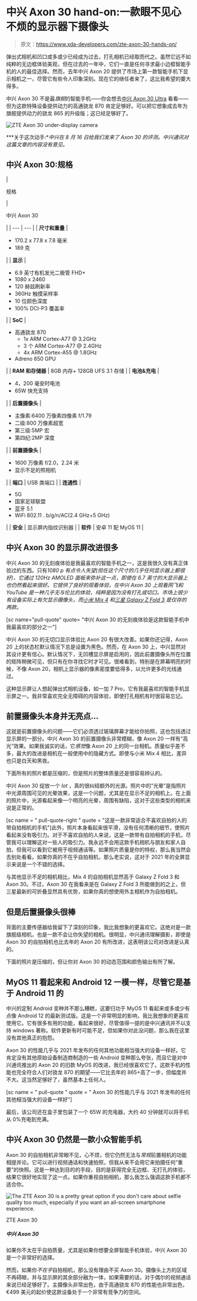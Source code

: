 # 中兴 Axon 30 hand-on:一款眼不见心不烦的显示器下摄像头

> 原文：<https://www.xda-developers.com/zte-axon-30-hands-on/>

弹出式相机和凹口或多或少已经成为过去，打孔相机已经取而代之。虽然它远不如纯粹的无边框体验美观，但在过去的一年中，它们一直是任何寻求最小边框智能手机的人的最佳选择。然而，去年中兴 Axon 20 提供了市场上第一款智能手机下显示相机之一，尽管它有些令人印象深刻。现在它的继任者来了，这比我希望的要大得多。

中兴 Axon 30 不是最*旗舰*的智能手机——你会想去[中兴 Axon 30 Ultra](https://www.xda-developers.com/zte-axon-30-ultra-hands-on/) 看看——但为这款特殊设备提供动力的高通骁龙 870 肯定足够好。可以把它想象成去年为旗舰提供动力的骁龙 865 的升级版；这已经足够好了。

![ZTE Axon 30 under-display camera](img/999f5c25129da1b29733080fcc27623f.png)

***关于这次动手:**中兴在 8 月 16 日给我们发来了 Axon 30 的评测。中兴通讯对这篇文章的内容没有意见。*

## 中兴 Axon 30:规格

| 

规格

 | 

中兴 Axon 30

 |
| --- | --- |
| **尺寸和重量** | 

*   170.2 x 77.8 x 7.8 毫米
*   189 克

 |
| **显示** | 

*   6.9 英寸有机发光二极管 FHD+
*   1080 x 2460
*   120 赫兹刷新率
*   360Hz 触摸采样率
*   10 位颜色深度
*   100% DCI-P3 覆盖率

 |
| **SoC** | 

*   高通骁龙 870
    *   1x ARM Cortex-A77 @ 3.2GHz
    *   3 个 ARM Cortex-A77 @ 2.4GHz
    *   4x ARM Cortex-A55 @ 1.8GHz
*   Adreno 650 GPU

 |
| **RAM 和存储器** | 8GB 内存+ 128GB UFS 3.1 存储 |
| **电池&充电** | 

*   4，200 毫安时电池
*   65W 快充支持

 |
| **后置摄像头** | 

*   主像素:6400 万像素四像素 f/1.79
*   二级:800 万像素超宽
*   第三级:5MP 宏
*   第四纪:2MP 深度

 |
| **前置摄像头** | 

*   1600 万像素 f/2.0，2.24 米
*   显示不足的照相机

 |
| **端口** | USB 类端口 |
| **连通性** | 

*   5G
*   国家足球联盟
*   蓝牙 5.1
*   WiFi 802.11 . b/g/n/AC(2.4 GHz+5 GHz)

 |
| **安全** | 显示屏内指纹识别器 |
| **软件** | 安卓 11 配 MyOS 11 |

## 中兴 Axon 30 的显示屏改进很多

中兴 Axon 30 的无刻痕体验是我最喜欢的智能手机之一，这是我很久没有真正体验过的东西。只有*1080 p 有点令人失望(但在这个尺寸的几乎任何显示器上都很好)，它通过 120Hz AMOLED 面板来弥补这一点，即使在 6.7 英寸的大显示器上也仍然看起来很好。它提供了良好的观看体验，在中兴 Axon 30 上观看网飞和 YouTube 是一种几乎无与伦比的体验，纯粹是因为没有打孔或切口。市场上很少有设备实际上有欠显示摄像头，而[小米 Mix 4](https://www.xda-developers.com/xiaomi-mix-4-hands-on/) 和[三星 Galaxy Z Fold 3](https://www.xda-developers.com/samsung-galaxy-z-fold-3/) 是仅存的两款。*

[sc name="pull-quote" quote= "中兴 Axon 30 的无刻痕体验是这款智能手机中我最喜欢的部分之一"]

中兴 Axon 30 的无切口显示体验比 Axon 20 有很大改善。如果你还记得，Axon 20 上的状态栏默认情况下总是设置为黑色。然而，在 Axon 30 上，中兴显然对其设计更有信心。默认情况下，无凹槽显示屏是启用的，因此前置摄像头所在位置的矩阵稍微可见，但只有在你寻找它时才可见。很难看到，特别是在屏幕明亮的时候，不像 Axon 20，相机上显示器的像素密度要低得多，以允许更多的光线通过。

这种显示屏让人想起弹出式相机设备，如一加 7 Pro，它有我最喜欢的智能手机显示屏之一。我非常喜欢完全无障碍的内容体验，即使打孔相机有时很容易忘记。

## 前置摄像头本身并无亮点...

这就是前置摄像头的问题——它们必须透过玻璃屏幕才能给你拍照，这也包括透过显示屏的一部分。中兴 Axon 30 的前置摄像头非常模糊，像 Axon 20 一样有“高光”效果。如果我诚实的话，它*感觉*像 Axon 20 上的同一台相机。质量似乎差不多，最大的改进是相机在一般使用中的隐藏方式。即使与小米 Mix 4 相比，差异也只是白天和黑夜。

下面所有的照片都是压缩的，但是照片的整体质量还是很容易辨认的。

中兴 Axon 30 绽放一个 *lot* ，真的很纠结额外的光源。照片中的“光晕”是指照片中光源周围可见的光晕效果，这是一个问题，尤其是在显示不足的相机上。在上面的照片中，光源看起来像一个明亮的光晕，周围有缺陷，这对于这些类型的相机来说是正常的。

[sc name = " pull-quote-right " quote = "这是一款非常适合不喜欢自拍的人的带自拍相机的手机"]此外，照片本身看起来很平滑，没有任何清晰的细节，使照片看起来没有吸引力。对于不喜欢自拍的人来说，这是一款带有自拍相机的手机，尽管我可以理解这对一些人的吸引力。我永远不会用这款手机相机与朋友和家人自拍，但我可以看到它被用于视频通话等。如果照片质量是你的特权，那么我当然会去别处看看。如果你真的不在乎自拍相机，那么老实说，这对于 2021 年的全屏显示来说是一个不错的选择。

与其他显示不足的相机相比，Mix 4 的自拍相机显然高于 Galaxy Z Fold 3 和 Axon 30。不过，Axon 30 在我看来是在 Galaxy Z Fold 3 所能做到的之上，但三星最新的可折叠显然具有优势，如果你真的想使用外主相机作为自拍相机。

## 但是后置摄像头很棒

背面的主要传感器给我留下了深刻的印象，我比我想象的更喜欢它。这绝对是一款旗舰级相机，也是一款不会让你失望的相机。很明显，中兴通讯理解摄影，即使是 Axon 30 的自拍相机也比去年的 Axon 20 有所改进，这表明该公司对改进是认真的。

下面的照片是压缩的，但让你对 Axon 30 的动态范围和颜色输出有所了解。

## MyOS 11 看起来和 Android 12 一模一样，尽管它是基于 Android 11 的

中兴的定制 Android 变种并不那么糟糕，这要归功于 MyOS 11 看起来或多或少有点像 Android 12 的最新测试版。这是一个非常明显的影响，我比我想象的更喜欢使用它。它有很多有用的功能，看起来很好，尽管值得一提的是中兴通讯并不以支持 windows 著称。软件更新有时可能不足，但如果你对此没问题，那么我在这里没有其他真正的抱怨。

Axon 30 的性能几乎与 2021 年发布的任何其他功能相当强大的设备一样好。它肯定没有其他原始设备制造商制造的一些 Android 变种那么夸张，而且它是对中兴通讯推出的 Axon 20 的旧款 MyOS 的改进，我已经很喜欢它了。这款手机的性能也完全符合人们对骁龙 870 的期望——它比去年的 865+高了一步，但幅度并不大。这当然足够好了，虽然基本上任何人。

[sc name = " pull-quote " quote = " Axon 30 的性能几乎与 2021 年发布的任何其他相当强大的设备一样好"]

最后，该公司还在盒子里包装了一个 65W 的充电器，大约 40 分钟就可以将手机从 0%充电到充满。

## 中兴 Axon 30 仍然是一款小众智能手机

Axon 30 的自拍相机非常眼不见，心不烦，但它仍然无法与*常规*前置相机的功能相提并论。它可以进行视频通话和快速拍照，但我从来不会用它来拍摄任何“重要”的快照。这是一种达到目的的手段，目的是获得完全无边框、无打孔的体验，结果它很好地实现了这一点。如果你重视自拍相机，那么我怎么强调这款手机都不适合你。

 <picture>![The ZTE Axon 30 is a pretty great option if you don't care about selfie quality too much, especially if you want an all-screen smartphone experience.](img/8519f65678a50fee885d0ce842d8e3a8.png)</picture> 

ZTE Axon 30

##### 中兴 Axon 30

如果你不太在乎自拍质量，尤其是如果你想要全屏智能手机体验，中兴 Axon 30 是一个非常好的选择。

然而，如果你*不在乎*自拍相机，那么没有理由不买 Axon 30。摄像头上方的区域不再碍眼，并与显示屏的其余部分融为一体，如果需要的话，对于偶尔的视频通话来说已经足够好了。主摄像头非常出色，由于高通骁龙 870 的性能也非常出色，€499 美元的起价使这款设备处于一个非常有竞争力的空间。